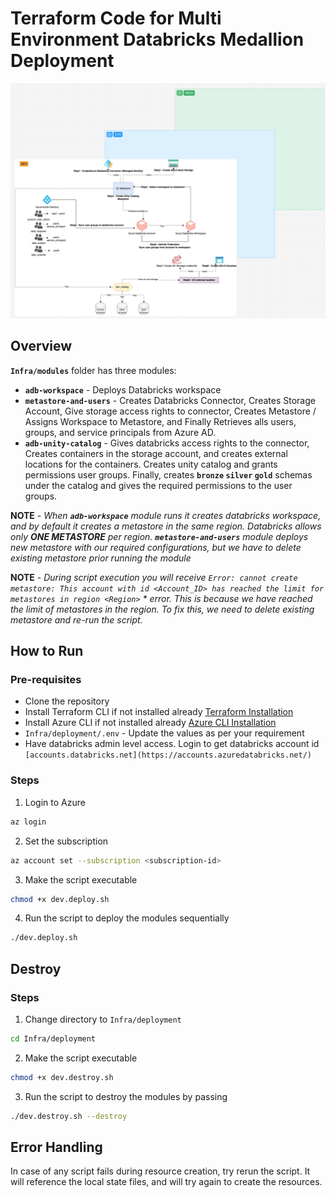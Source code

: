 # Terraform Code for Multi Environment Databricks Medallion Deployment

![Multi Environment Image](./mutli_environment.png)

## Overview

**`Infra/modules`** folder has three modules:
- **`adb-workspace`** - Deploys Databricks workspace
- **`metastore-and-users`** - Creates Databricks Connector, Creates Storage Account, Give storage access rights to connector, Creates Metastore / Assigns Workspace to Metastore, and Finally Retrieves alls users, groups, and service principals from Azure AD.
- **`adb-unity-catalog`** - Gives databricks access rights to the connector, Creates containers in the storage account, and creates external locations for the containers. Creates unity catalog and grants permissions user groups. Finally, creates **`bronze` `silver` `gold`** schemas under the catalog and gives the required permissions to the user groups.

**NOTE** - *When **`adb-workspace`** module runs it creates databricks workspace, and by default it creates a metastore in the same region. Databricks allows only **ONE METASTORE** per region. **`metastore-and-users`** module deploys new metastore with our required configurations, but we have to delete existing metastore prior running the module*

**NOTE** - *During script execution you will receive `Error: cannot create metastore: This account with id <Account_ID> has reached the limit for metastores in region <Region>` * error. This is because we have reached the limit of metastores in the region. To fix this, we need to delete existing metastore and re-run the script.*

## How to Run

### Pre-requisites
- Clone the repository
- Install Terraform CLI if not installed already [Terraform Installation](https://learn.hashicorp.com/tutorials/terraform/install-cli)
- Install Azure CLI if not installed already [Azure CLI Installation](https://docs.microsoft.com/en-us/cli/azure/install-azure-cli)
- `Infra/deployment/.env` - Update the values as per your requirement
- Have databricks admin level access. Login to get databricks account id `[accounts.databricks.net](https://accounts.azuredatabricks.net/)`

### Steps

1. Login to Azure
```bash
az login
```

2. Set the subscription
```bash
az account set --subscription <subscription-id>
```

3. Make the script executable
```bash
chmod +x dev.deploy.sh
```

4. Run the script to deploy the modules sequentially
```bash
./dev.deploy.sh
```

## Destroy

### Steps

1. Change directory to `Infra/deployment`
```bash
cd Infra/deployment
```
2. Make the script executable
```bash
chmod +x dev.destroy.sh
```
3. Run the script to destroy the modules by passing 
```bash
./dev.destroy.sh --destroy
```

## Error Handling

In case of any script fails during resource creation, try rerun the script. It will reference the local state files, and will try again to create the resources.
